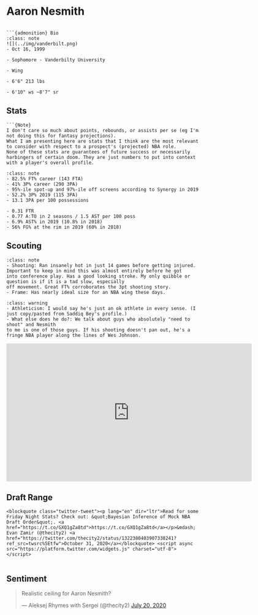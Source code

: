 Aaron Nesmith
===
```{image} ../img/aaron_nesmith.jpg
```

```{margin}
```{admonition} Bio
:class: note
![](../img/vanderbilt.png)
- Oct 16, 1999

- Sophomore - Vanderbilty University

- Wing

- 6'6" 213 lbs

- 6'10" ws ~8'7" sr
```

## Stats
```{margin}
```{Note}
I don't care so much about points, rebounds, or assists per se (eg I'm not doing this for fantasy projections). 
What I am presenting here are stats that I think are the most relevant to consider with respect to a prospect's (projected) NBA role.
None of these stats are guarantees of future success or necessarily harbingers of certain doom. They are just numbers to put into context with a player's overall profile.
```
```{admonition} Noteworthy
:class: note
- 82.5% FT% career (143 FTA)
- 41% 3P% career (290 3PA)
- 95%-ile spot-up and 97%-ile off screens according to Synergy in 2019
- 52.2% 3P% 2019 (115 3PA)
- 13.1 3PA per 100 possessions
```

```{Caution}
- 0.31 FTR
- 0.77 A:TO in 2 seasons / 1.5 AST per 100 poss
- 6.9% AST% in 2019 (10.8% in 2018)
- 56% FG% at the rim in 2019 (60% in 2018)
```

## Scouting
```{admonition} Strengths
:class: note
- Shooting: Ran insanely hot in just 14 games before getting injured. Important to keep in mind this was almost entirely before he got
into conference play. Has a good looking stroke. My only quibble or question is if it is a tad slow, especially
off movement. Great FT% corroborates the 3pt shooting story.
- Frame: Has nearly ideal size for an NBA wing these days.
``` 

```{admonition} Weaknesses
:class: warning
- Athleticism: I would say he's just an ok athlete in every sense. (I just copy/pasted from Saddiq Bey's profile.)
- What else does he do?: We talk about guys who absolutely "need to shoot" and Nesmith
to me is one of those guys. If his shooting doesn't pan out, he's a fringe NBA player along the lines of Wes Johnson.
```

<iframe width="640" height="360" src="https://www.youtube.com/embed/7uuiGxkbMKk" frameborder="0" allow="accelerometer; autoplay; encrypted-media; gyroscope; picture-in-picture" allowfullscreen></iframe>

## Draft Range
```{margin}
<blockquote class="twitter-tweet"><p lang="en" dir="ltr">Read for some Friday Night Stats? Check out: &quot;Bayesian Inference of Mock NBA Draft Order&quot;. <a href="https://t.co/GXQ1gZa8td">https://t.co/GXQ1gZa8td</a></p>&mdash; Evan Zamir (@thecity2) <a href="https://twitter.com/thecity2/status/1322380403907338241?ref_src=twsrc%5Etfw">October 31, 2020</a></blockquote> <script async src="https://platform.twitter.com/widgets.js" charset="utf-8"></script>
```

```{image} ../plrange/aaron_nesmith.png
```

## Sentiment
<blockquote class="twitter-tweet"><p lang="en" dir="ltr">Realistic ceiling for Aaron Nesmith?</p>&mdash; Aleksej Rhymes with Sergei (@thecity2) <a href="https://twitter.com/thecity2/status/1285226966195400704?ref_src=twsrc%5Etfw">July 20, 2020</a></blockquote> <script async src="https://platform.twitter.com/widgets.js" charset="utf-8"></script>